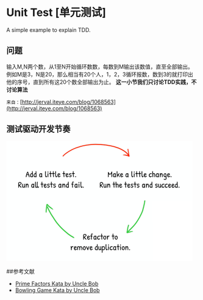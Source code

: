 # Unit Test [单元测试]
A simple example to explain TDD.

## 问题
输入M,N两个数，从1至N开始循环数数，每数到M输出该数值，直至全部输出。例如M是3，N是20，那么相当有20个人，1，2，3循环报数，数到3的就打印出他的序号，直到所有这20个数全部输出为止。
**这一小节我们只讨论TDD实践，不讨论算法**

`来自：`[http://jerval.iteye.com/blog/1068563](http://jerval.iteye.com/blog/1068563)

## 测试驱动开发节奏
![TDD rhythm](etc/unit-test.png)

##参考文献

- [Prime Factors Kata by Uncle Bob](http://www.butunclebob.com/files/downloads/Prime%20Factors%20Kata.ppt)
- [Bowling Game Kata by Uncle Bob](http://www.butunclebob.com/files/downloads/Bowling%20Game%20Kata.ppt)